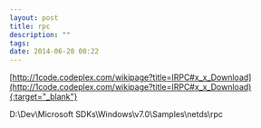 ```yaml
---
layout: post
title: rpc
description: ""
tags:
date: 2014-06-20 00:22
---
```


[http://1code.codeplex.com/wikipage?title=IRPC#x_x_Download](http://1code.codeplex.com/wikipage?title=IRPC#x_x_Download){:target="_blank"}

D:\Dev\Microsoft SDKs\Windows\v7.0\Samples\netds\rpc
